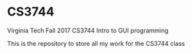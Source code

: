 # CS3744
Virginia Tech Fall 2017 CS3744 Intro to GUI programming

This is the repository to store all my work for the CS3744 class
